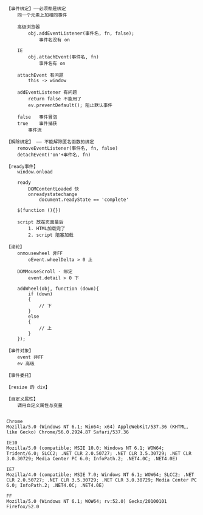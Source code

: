 ﻿
	【事件绑定】——必须都是绑定
		同一个元素上加相同事件

		高级浏览器
			obj.addEventListener(事件名, fn, false);
				事件名没有 on

		IE
			obj.attachEvent(事件名, fn)
				事件名有 on

		attachEvent 有问题
			this -> window

		addEventListener 有问题
			return false 不能用了
			ev.preventDefault(); 阻止默认事件

		false   事件冒泡
		true    事件捕获
			事件流

	【解除绑定】 —— 不能解除匿名函数的绑定
		removeEventListener(事件名, fn, false)
		detachEvent('on'+事件名, fn)

	【ready事件】
		window.onload
			
		ready
			DOMContentLoaded 快
			onreadystatechange
				document.readyState == 'complete'

		$(function (){})

		script 放在页面最后
			1. HTML加载完了
			2. script 阻塞加载

	【滚轮】
		onmousewheel 非FF
			oEvent.wheelDelta > 0 上

		DOMMouseScroll - 绑定
			event.detail > 0 下

		addWheel(obj, function (down){
			if (down)
			{
				// 下
			}
			else
			{
				// 上
			}
		});

	【事件对象】
		event 非FF
		ev 高级

	【事件委托】

	【resize 的 div】

	【自定义属性】
		调用自定义属性与变量


	Chrome
	Mozilla/5.0 (Windows NT 6.1; Win64; x64) AppleWebKit/537.36 (KHTML, like Gecko) Chrome/56.0.2924.87 Safari/537.36

	IE10
	Mozilla/5.0 (compatible; MSIE 10.0; Windows NT 6.1; WOW64; Trident/6.0; SLCC2; .NET CLR 2.0.50727; .NET CLR 3.5.30729; .NET CLR 3.0.30729; Media Center PC 6.0; InfoPath.2; .NET4.0C; .NET4.0E)

	IE7
	Mozilla/4.0 (compatible; MSIE 7.0; Windows NT 6.1; WOW64; SLCC2; .NET CLR 2.0.50727; .NET CLR 3.5.30729; .NET CLR 3.0.30729; Media Center PC 6.0; InfoPath.2; .NET4.0C; .NET4.0E)

	FF
	Mozilla/5.0 (Windows NT 6.1; WOW64; rv:52.0) Gecko/20100101 Firefox/52.0



























